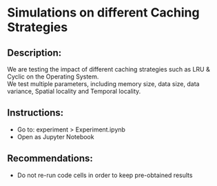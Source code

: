 # Simulations on different Caching Strategies

## Description:
We are testing the impact of different caching strategies such as LRU & Cyclic on the Operating System.
<br>We test multiple parameters, including memory size, data size, data variance, Spatial locality and Temporal locality.

## Instructions:
- Go to: experiment > Experiment.ipynb
- Open as Jupyter Notebook

## Recommendations:
- Do not re-run code cells in order to keep pre-obtained results

